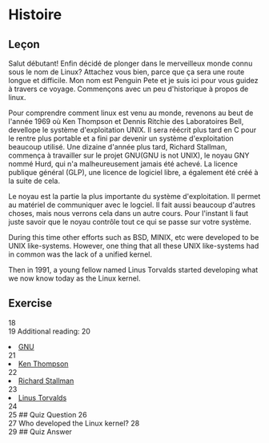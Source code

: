 # Histoire
	
## Leçon

Salut débutant! Enfin décidé de plonger dans le merveilleux monde connu sous le nom de Linux? Attachez vous bien, parce que ça sera une route longue et difficile. Mon nom est Penguin Pete et je suis ici pour vous guidez à travers ce voyage. Commençons avec un peu d'historique à propos de linux. 

Pour comprendre comment linux est venu au monde, revenons au beut de l'année 1969 où Ken Thompson et Dennis Ritchie des Laboratoires Bell, devellope le système d'exploitation UNIX. Il sera réécrit plus tard en C pour le rentre plus portable et a fini par devenir un système d'exploitation beaucoup utilisé. 
Une dizaine d'année plus tard, Richard Stallman, commença à travailler sur le projet GNU(GNU is not UNIX), le noyau GNY nommé Hurd, qui n'a malheureusement jamais été achevé. La licence publique général (GLP), une licence de logiciel libre, a également été créé à la suite de cela.

Le noyau est la partie la plus importante du système d'exploitation. Il permet au matériel de communiquer avec le logciel. Il fait aussi beaucoup d'autres choses, mais nous verrons cela dans un autre cours. Pour l'instant li faut juste savoir que le noyau contrôle tout ce qui se passe sur votre système.

During this time other efforts such as BSD, MINIX, etc were developed to be UNIX like-systems. However, one thing that all these UNIX like-systems had in common was the lack of a unified kernel. 
	
Then in 1991, a young fellow named Linus Torvalds started developing what we now know today as the Linux kernel.

## Exercise
18	
19	Additional reading:
20	<li><a href='https://www.gnu.org/home.en.html'>GNU</a></li>
21	<li><a href='https://en.wikipedia.org/wiki/Ken_Thompson'>Ken Thompson</a></li>
22	<li><a href='https://stallman.org/'>Richard Stallman</a></li>
23	<li><a href='https://en.wikipedia.org/wiki/Linus_Torvalds'>Linus Torvalds</a></li>
24	
25	## Quiz Question
26	
27	Who developed the Linux kernel? 
28	
29	## Quiz Answer
